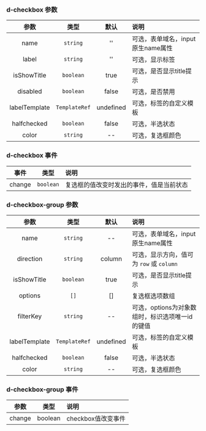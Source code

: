 ### d-checkbox 参数
| 参数 | 类型 | 默认 | 说明 |
| :---: | :---: | :---: | :---|
| name        | `string` | ''     | 可选，表单域名，input原生name属性 |
| label       | `string` | ''     | 可选，显示标签 |
| isShowTitle    | `boolean`| true  | 可选，是否显示title提示 |
| disabled    | `boolean`| false  | 可选，是否禁用 |
| labelTemplate| `TemplateRef`| undefined | 可选，标签的自定义模板 |
| halfchecked| `boolean`| false | 可选，半选状态 |
| color | `string` | -- | 可选，复选框颜色 |

### d-checkbox 事件
| 事件 | 类型  | 说明 |
| :---: | :---:| :---|
| change | `boolean` |复选框的值改变时发出的事件，值是当前状态 |

### d-checkbox-group 参数
| 参数 | 类型 | 默认 | 说明 |
| :---: | :---: | :---: | :---|
| name        | `string` | --     | 可选，表单域名，input原生name属性 |
| direction   | `string` | column     | 可选，显示方向，值可为 `row` 或 `column` |
| isShowTitle    | `boolean`| true  | 可选，是否显示title提示 |
| options    | `[]` | []  |  复选框选项数组 |
| filterKey  | `string` | --  |  可选，options为对象数组时，标识选项唯一id的键值 |
| labelTemplate| `TemplateRef`| undefined | 可选，标签的自定义模板 |
| halfchecked| `boolean`| false | 可选，半选状态 |
| color | `string` | -- | 可选，复选框颜色 |

### d-checkbox-group 事件
| 参数 | 类型  | 说明 |
| :---: | :---:| :---|
| change | boolean | checkbox值改变事件 |
